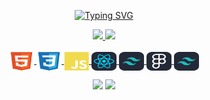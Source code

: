 <p align="center">
  <a href="https://git.io/typing-svg">
    <img src="https://readme-typing-svg.demolab.com?font=Fira+Code&weight=600&size=25&pause=1000&color=ffffff&random=false&width=435&height=40&lines=Ol%C3%A1%2C+eu+sou+Abilio+Gonçalves!+%E2%98%95%F0%9F%92%BB%F0%9F%8C%9" alt="Typing SVG">
  </a>
</p>

<div align="center">

</div>
<div align="center">
  <a href="https://github.com/AbilioGV">
  <img height="150em" src="https://github-readme-stats.vercel.app/api?username=AbilioGV&show_icons=true&theme=dark&include_all_commits=true&count_private=true"/>
  <img height="150em" src="https://github-readme-stats.vercel.app/api/top-langs/?username=AbilioGV&layout=compact&langs_count=7&theme=dark"/>
</div>
    
  <div style="display: inline_block" align="center"><br>
  <img align="center" alt="HTML" height="30" width="40" src="https://raw.githubusercontent.com/devicons/devicon/master/icons/html5/html5-original.svg">
  <img align="center" alt="CSS" height="30" width="40" src="https://raw.githubusercontent.com/devicons/devicon/master/icons/css3/css3-original.svg">
  <img align="center" alt="Js" height="30" width="40" src="https://raw.githubusercontent.com/devicons/devicon/master/icons/javascript/javascript-plain.svg">
  <img align="center" alt="React" height="30" width="40" src="https://github.com/tandpfun/skill-icons/raw/main/icons/React-Dark.svg">
  <img align="center" alt="Tailwind" height="30" width="40" src="https://github.com/tandpfun/skill-icons/raw/main/icons/TailwindCSS-Dark.svg">
  <img align="center" alt="Figma" height="30" width="40" src="https://github.com/tandpfun/skill-icons/raw/main/icons/Figma-Dark.svg">
  <img align="center" alt="Tailwind" height="30" width="40" src="https://github.com/tandpfun/skill-icons/raw/main/icons/TailwindCSS-Dark.svg">

</div>

  <p></p>
  <div align="center"> 
  <a href = "abiliogvfilho@gmail.com"><img src="https://img.shields.io/badge/Gmail-D14836?style=for-the-badge&logo=gmail&logoColor=white"></a>
  <a href = "https://www.linkedin.com/in/abilio-gonçalves-dev/"><img src="https://img.shields.io/badge/-LinkedIn-%230077B5?style=for-the-badge&logo=linkedin&logoColor=white"></a> 
 
</div>
